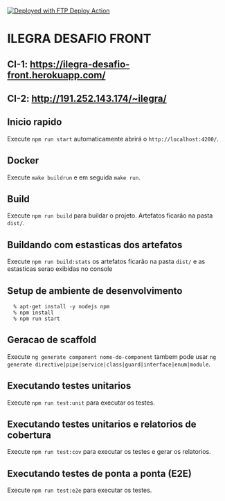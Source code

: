 [<img alt="Deployed with FTP Deploy Action" src="https://img.shields.io/badge/Deployed With-FTP DEPLOY ACTION-%3CCOLOR%3E?style=for-the-badge&color=2b9348">](https://github.com/SamKirkland/FTP-Deploy-Action)

# ILEGRA DESAFIO FRONT

## CI-1: https://ilegra-desafio-front.herokuapp.com/

## CI-2: http://191.252.143.174/~ilegra/

## Inicio rapido

Execute `npm run start` automaticamente abrirá o `http://localhost:4200/`.

## Docker

Execute `make buildrun` e em seguida `make run`.

## Build

Execute `npm run build` para buildar o projeto. Artefatos ficarão na pasta `dist/`.

## Buildando com estasticas dos artefatos

Execute `npm run build:stats` os artefatos ficarão na pasta `dist/` e as estasticas serao exibidas no console

## Setup de ambiente de desenvolvimento

```shell
  % apt-get install -y nodejs npm
  % npm install
  % npm run start
```

## Geracao de scaffold

Execute `ng generate component nome-do-component` tambem pode usar `ng generate directive|pipe|service|class|guard|interface|enum|module`.

## Executando testes unitarios

Execute `npm run test:unit` para executar os testes.

## Executando testes unitarios e relatorios de cobertura

Execute `npm run test:cov` para executar os testes e gerar os relatorios.

## Executando testes de ponta a ponta (E2E)

Execute `npm run test:e2e` para executar os testes.
